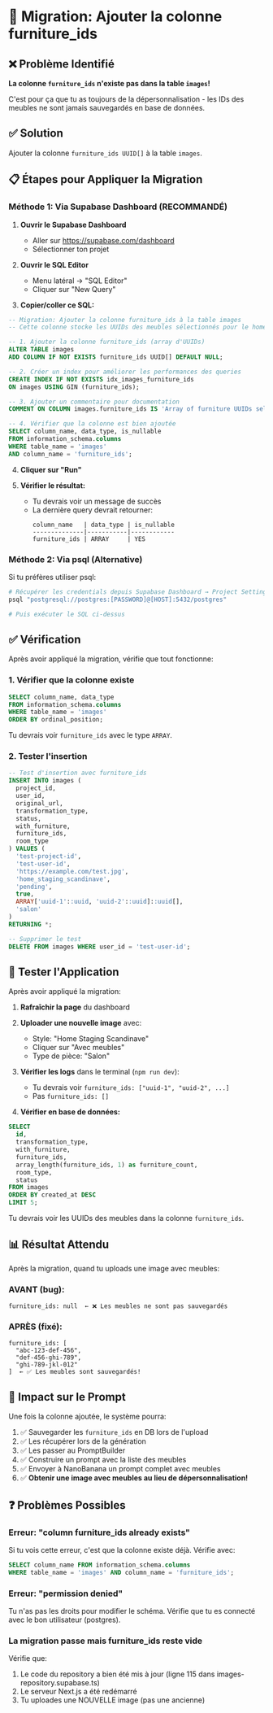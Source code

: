 # 🔧 Migration: Ajouter la colonne furniture_ids

## ❌ Problème Identifié

**La colonne `furniture_ids` n'existe pas dans la table `images`!**

C'est pour ça que tu as toujours de la dépersonnalisation - les IDs des meubles ne sont jamais sauvegardés en base de données.

## ✅ Solution

Ajouter la colonne `furniture_ids UUID[]` à la table `images`.

## 📋 Étapes pour Appliquer la Migration

### Méthode 1: Via Supabase Dashboard (RECOMMANDÉ)

1. **Ouvrir le Supabase Dashboard**
   - Aller sur https://supabase.com/dashboard
   - Sélectionner ton projet

2. **Ouvrir le SQL Editor**
   - Menu latéral → "SQL Editor"
   - Cliquer sur "New Query"

3. **Copier/coller ce SQL:**

```sql
-- Migration: Ajouter la colonne furniture_ids à la table images
-- Cette colonne stocke les UUIDs des meubles sélectionnés pour le home staging

-- 1. Ajouter la colonne furniture_ids (array d'UUIDs)
ALTER TABLE images
ADD COLUMN IF NOT EXISTS furniture_ids UUID[] DEFAULT NULL;

-- 2. Créer un index pour améliorer les performances des queries
CREATE INDEX IF NOT EXISTS idx_images_furniture_ids
ON images USING GIN (furniture_ids);

-- 3. Ajouter un commentaire pour documentation
COMMENT ON COLUMN images.furniture_ids IS 'Array of furniture UUIDs selected for home staging. NULL means no furniture or depersonalization.';

-- 4. Vérifier que la colonne est bien ajoutée
SELECT column_name, data_type, is_nullable
FROM information_schema.columns
WHERE table_name = 'images'
AND column_name = 'furniture_ids';
```

4. **Cliquer sur "Run"**

5. **Vérifier le résultat:**
   - Tu devrais voir un message de succès
   - La dernière query devrait retourner:
     ```
     column_name   | data_type | is_nullable
     --------------|-----------|------------
     furniture_ids | ARRAY     | YES
     ```

### Méthode 2: Via psql (Alternative)

Si tu préfères utiliser psql:

```bash
# Récupérer les credentials depuis Supabase Dashboard → Project Settings → Database
psql "postgresql://postgres:[PASSWORD]@[HOST]:5432/postgres"

# Puis exécuter le SQL ci-dessus
```

## ✅ Vérification

Après avoir appliqué la migration, vérifie que tout fonctionne:

### 1. Vérifier que la colonne existe

```sql
SELECT column_name, data_type
FROM information_schema.columns
WHERE table_name = 'images'
ORDER BY ordinal_position;
```

Tu devrais voir `furniture_ids` avec le type `ARRAY`.

### 2. Tester l'insertion

```sql
-- Test d'insertion avec furniture_ids
INSERT INTO images (
  project_id,
  user_id,
  original_url,
  transformation_type,
  status,
  with_furniture,
  furniture_ids,
  room_type
) VALUES (
  'test-project-id',
  'test-user-id',
  'https://example.com/test.jpg',
  'home_staging_scandinave',
  'pending',
  true,
  ARRAY['uuid-1'::uuid, 'uuid-2'::uuid]::uuid[],
  'salon'
)
RETURNING *;

-- Supprimer le test
DELETE FROM images WHERE user_id = 'test-user-id';
```

## 🧪 Tester l'Application

Après avoir appliqué la migration:

1. **Rafraîchir la page** du dashboard
2. **Uploader une nouvelle image** avec:
   - Style: "Home Staging Scandinave"
   - Cliquer sur "Avec meubles"
   - Type de pièce: "Salon"
3. **Vérifier les logs** dans le terminal (`npm run dev`):
   - Tu devrais voir `furniture_ids: ["uuid-1", "uuid-2", ...]`
   - Pas `furniture_ids: []`

4. **Vérifier en base de données:**

```sql
SELECT
  id,
  transformation_type,
  with_furniture,
  furniture_ids,
  array_length(furniture_ids, 1) as furniture_count,
  room_type,
  status
FROM images
ORDER BY created_at DESC
LIMIT 5;
```

Tu devrais voir les UUIDs des meubles dans la colonne `furniture_ids`.

## 📊 Résultat Attendu

Après la migration, quand tu uploads une image avec meubles:

### AVANT (bug):
```
furniture_ids: null  ← ❌ Les meubles ne sont pas sauvegardés
```

### APRÈS (fixé):
```
furniture_ids: [
  "abc-123-def-456",
  "def-456-ghi-789",
  "ghi-789-jkl-012"
]  ← ✅ Les meubles sont sauvegardés!
```

## 🎯 Impact sur le Prompt

Une fois la colonne ajoutée, le système pourra:

1. ✅ Sauvegarder les `furniture_ids` en DB lors de l'upload
2. ✅ Les récupérer lors de la génération
3. ✅ Les passer au PromptBuilder
4. ✅ Construire un prompt avec la liste des meubles
5. ✅ Envoyer à NanoBanana un prompt complet avec meubles
6. ✅ **Obtenir une image avec meubles au lieu de dépersonnalisation!**

## ❓ Problèmes Possibles

### Erreur: "column furniture_ids already exists"

Si tu vois cette erreur, c'est que la colonne existe déjà. Vérifie avec:

```sql
SELECT column_name FROM information_schema.columns
WHERE table_name = 'images' AND column_name = 'furniture_ids';
```

### Erreur: "permission denied"

Tu n'as pas les droits pour modifier le schéma. Vérifie que tu es connecté avec le bon utilisateur (postgres).

### La migration passe mais furniture_ids reste vide

Vérifie que:
1. Le code du repository a bien été mis à jour (ligne 115 dans images-repository.supabase.ts)
2. Le serveur Next.js a été redémarré
3. Tu uploades une NOUVELLE image (pas une ancienne)
